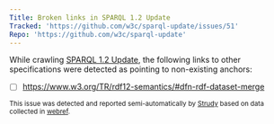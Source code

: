 ```yaml
---
Title: Broken links in SPARQL 1.2 Update
Tracked: 'https://github.com/w3c/sparql-update/issues/51'
Repo: 'https://github.com/w3c/sparql-update'
---
```


While crawling [SPARQL 1.2 Update](https://w3c.github.io/sparql-update/spec/), the following links to other specifications were detected as pointing to non-existing anchors:
* [ ] https://www.w3.org/TR/rdf12-semantics/#dfn-rdf-dataset-merge

<sub>This issue was detected and reported semi-automatically by [Strudy](https://github.com/w3c/strudy/) based on data collected in [webref](https://github.com/w3c/webref/).</sub>
